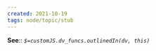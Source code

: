 ```yaml
---
created: 2021-10-19
tags: node/topic/stub
---
```



**See**::
*`$=customJS.dv_funcs.outlinedIn(dv, this)`* 


